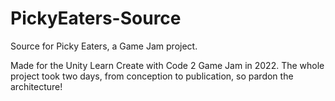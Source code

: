 # PickyEaters-Source
 Source for Picky Eaters, a Game Jam project.

Made for the Unity Learn Create with Code 2 Game Jam in 2022. The whole project took two days, from conception to publication, so pardon the architecture!

